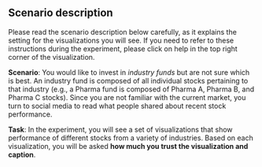 ## Scenario description 

Please read the scenario description below carefully, as it explains the setting for the visualizations you will see.
If you need to refer to these instructions during the experiment, please click on help in the top right corner of the visualization.

**Scenario**: You would like to invest in *industry funds* but are not sure which is best. 
An industry fund is composed of all individual stocks pertaining to that industry (e.g., a Pharma fund is composed of Pharma A, Pharma B, and Pharma C stocks).
Since you are not familiar with the current market, you turn to social media to read what people shared about recent stock performance.

**Task**: In the experiment, you will see a set of visualizations that show performance of different stocks from a variety of industries. Based on each visualization, you will be asked **how much you trust the visualization and caption**. 